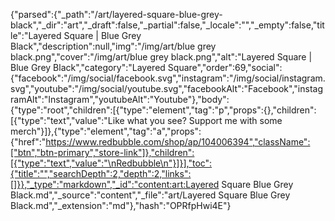 {"parsed":{"_path":"/art/layered-square-blue-grey-black","_dir":"art","_draft":false,"_partial":false,"_locale":"","_empty":false,"title":"Layered Square | Blue Grey Black","description":null,"img":"/img/art/blue grey black.png","cover":"/img/art/blue grey black.png","alt":"Layered Square | Blue Grey Black","category":"Layered Square","order":69,"social":{"facebook":"/img/social/facebook.svg","instagram":"/img/social/instagram.svg","youtube":"/img/social/youtube.svg","facebookAlt":"Facebook","instagramAlt":"Instagram","youtubeAlt":"Youtube"},"body":{"type":"root","children":[{"type":"element","tag":"p","props":{},"children":[{"type":"text","value":"Like what you see? Support me with some merch"}]},{"type":"element","tag":"a","props":{"href":"https://www.redbubble.com/shop/ap/104006394","className":["btn","btn-primary","store-link"]},"children":[{"type":"text","value":"\nRedbubble\n"}]}],"toc":{"title":"","searchDepth":2,"depth":2,"links":[]}},"_type":"markdown","_id":"content:art:Layered Square Blue Grey Black.md","_source":"content","_file":"art/Layered Square Blue Grey Black.md","_extension":"md"},"hash":"OPRfpHwi4E"}